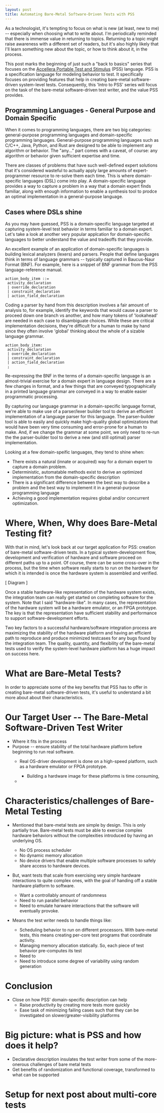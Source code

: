 ```yaml
---
layout: post
title: Automating Bare-Metal Software-Driven Tests with PSS
---
```


As a technologist, it's tempting to focus on what is new 
(at least, new to me) -- especially when choosing what to write about.
I'm periodically reminded that there is immense value in returning
to topics. Returning to a topic might raise awareness with a different
set of readers, but it's also highly likely that I'll learn something
new about the topic, or how to think about it, in the process.

This post marks the beginning of just such a "back to basics" series
that focuses on the [Accellera Portable Test and Stimulus](https://www.accellera.org/downloads/standards/portable-stimulus) 
(PSS) language. PSS is a specification language for modeling behavior 
to test. It specifically focuses on providing features that help 
in creating bare-metal software-driven system-level tests. Consequently,
this 'Intro to PSS' series will focus on the task of the bare-metal
software-driven test writer, and the value PSS provides.

## Programming Languages - General Purpose and Domain Specific
When it comes to programming languages, there are two big 
categories: general-purpose programming languages and domain-specific
programming languages. General-purpose programming languages such
as C/C++, Java, Python, and Rust are designed to be able to 
implement any algorithm or behavior. The "any..." part comes 
with a caveat, of course: any algorithm or behavior given sufficient
expertise and time. 

There are classes of problems that have such
well-defined expert solutions that it's considered wasteful
to actually apply large amounts of expert-programmer 
resource to re-solve them each time. This is where domain-specific 
languages (DSL) come into play. A domain-specific language provides a way to
capture a problem in a way that a domain expert finds familiar, along with 
enough information to enable a synthesis tool to prodce an optimal
implementation in a general-purpose language.


## Cases where DSLs shine
As you may have guessed, PSS is a domain-specific language targeted at 
capturing system-level test behavior in terms familiar to a domain expert.
Let's take a look at another very popular applcation for domain-specific
languages to better understand the value and tradeoffs that they provide.

An excellent example of an application of domain-specific languages 
is building lexical analyzers (lexers) and parsers.  People that 
define languages think in terms of language grammars -- typically
captured in Baucus-Naur Format (BNF). For example, here is a snippet 
of BNF grammar from the PSS language-reference manual.

```
action_body_item ::=
 activity_declaration
 | override_declaration
 | constraint_declaration
 | action_field_declaration
```

Coding a parser by hand from this description involves a fair amount of 
analysis to, for example, identify the keywords that would cause a parser
to proceed down one branch vs another, and how many tokens of
'lookahead' are needed in each case to disambiguate choices. While these
are critical implementation decisions, they're difficult for a human to
make by hand since they often involve 'global' thinking about the whole
of a sizable language grammar. 


```
action_body_item:
 activity_declaration
 | override_declaration
 | constraint_declaration
 | action_field_declaration
 ;
```

Re-expressing the BNF in the terms of a domain-specific language is an
almost-trivial exercise for a domain expert in language design. There 
are a few changes in format, and a few things that are conveyed 
typographically in a printed language grammar are conveyed in a way to
enable easier programmatic processing.

By capturing our language grammar in a domain-specific language format,
we're able to make use of a parser/lexer builder tool to derive an 
efficient implementation of a language parser for this language. The 
parser-builder tool is able to easily and quickly make high-quality
global optimizations that would have been very time consuming and 
error-prone for a human to make. And, if we change the grammar at 
some point, we only need to re-run the the parser-builder tool to derive
a new (and still optimal) parser implementation.

Looking at a few domain-speific languages, they tend to shine when:
- There exists a natural (innate or acquired) way for a domain expert to 
  capture a domain problem.
- Deterministic, automatable methods exist to derive an optimized 
  implementation from the domain-specific description
- There is a significant difference between the best way to describe a 
  problem and the best way to implement it in a general-purpose 
  programming language
- Achieving a good implementation requires global and/or concurrent 
  optimization.

# Where, When, Why does Bare-Metal Testing fit? 
With that in mind, let's look back at our target application for PSS:
creation of bare-metal software-driven tests. In a typical 
system-development flow, development and verification of hardware and
software proceed on different paths up to a point. Of course, there 
can be some cross-over in the process, but the time when software
really starts to run on the hardware for which it is intended is
once the hardware system is assembled and verified.

[ Diagram ]

Once a stable hardware-like representation of the hardware system 
exists, the integration team can really get started on completing
software for the system. Note that I said "hardware-like". In many
cases, the representation of the hardware system will be a hardware
emulator, or an FPGA prototype. The key is that the representation
have sufficient stability and performance to support 
software-development efforts. 

Two key factors to a successful hardware/software integration process are 
maximizing the stability of the hardware platform and having an efficient
path to reproduce and produce minimized testcases for any bugs found
by the integration team. The quality, quantity, and flexibility of the
bare-metal tests used to verify the system-level hardware platform has
a huge impact on success here.

# What are Bare-Metal Tests?
In order to appreciate some of the key benefits that PSS has to offer 
in creating bare-metal software-driven tests, it's useful to understand
a bit more about about their characteristics.


# Our Target User -- The Bare-Metal Software-Driven Test Writer

- Where it fits in the process
- Purpose -- ensure stability of the total hardware platform before
  beginning to run real software.
  - Real OS-driver development is done on a high-speed platform, such
    as a hardware emulator or FPGA prototype.
    - Building a hardware image for these platforms is time consuming,
          
  - 

# Characteristics/challenges of Bare-Metal Testing
- Mentioned that bare-metal tests are simple by design. This is only
  partially true. Bare-metal tests must be able to exercise complex
  hardware behaviors without the complexities introduced by having
  an underlying OS.
  - No OS process scheduler
  - No dynamic memory allocation
  - No device drivers that enable multiple software processes to safely
    share access to hardware devices.
- But, want tests that scale from exercising very simple hardware
  interactions to quite complex ones, with the goal of handing off
  a stable hardware platform to software.
  - Want a controllably amount of randomness
  - Need to run parallel behavior
  - Need to emulate harware interactions that the software 
    will eventually provoke.

- Means the test writer needs to handle things like:
  - Scheduling behavior to run on different processors. With bare-metal
    tests, this means creating per-core test programs that coordinate 
    activity.
  - Managing memory allocation statically. So, each piece of test behavior
    pre-computes its test
  - Need to 
  - Need to introduce some degree of variability using random generation

# Conclusion
- Close on how PSS' domain-specific description can help
  - Raise productivity by creating more tests more quickly
  - Ease task of minimizing failing cases such that they can be 
    investigated on slower/greater-visibility platforms

# Big picture: what is PSS and how does it help?
- Declarative description insulates the test writer from some of the
  more-onerous challenges of bare metal tests
- Get benefits of randomization and functional coverage, transformed
  to what can be supported 

# Setup for next post about multi-core tests

